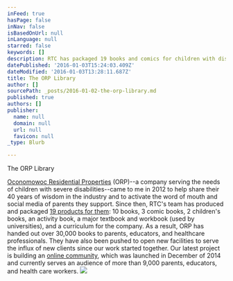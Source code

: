 ```yaml
---
inFeed: true
hasPage: false
inNav: false
isBasedOnUrl: null
inLanguage: null
starred: false
keywords: []
description: RTC has packaged 19 books and comics for children with disabilities.
datePublished: '2016-01-03T15:24:03.409Z'
dateModified: '2016-01-03T13:28:11.687Z'
title: The ORP Library
author: []
sourcePath: _posts/2016-01-02-the-orp-library.md
published: true
authors: []
publisher:
  name: null
  domain: null
  url: null
  favicon: null
_type: Blurb

---
```

The ORP Library

[Oconomowoc Residential Properties][0] (ORP)--a company serving
the needs of children with severe disabilities--came to me in 2012 to help
share their 40 years of wisdom in the industry and to activate the word of
mouth and social media of parents they support. Since then, RTC's team has
produced and packaged [19 products for them][1]: 10 books, 3 comic
books, 2 children's books, an activity book, a major textbook and workbook
(used by universities), and a curriculum for the company. As a result, ORP has
handed out over 30,000 books to parents, educators, and healthcare
professionals. They have also been pushed to open new facilities to serve the
influx of new clients since our work started together. Our latest project is
building an [online community][2], which was launched in December of 2014 and currently serves an audience of more than 9,000 parents, educators, and health care workers.
![](https://the-grid-user-content.s3-us-west-2.amazonaws.com/f439927a-4ead-44dd-8b1d-f2bc3ac76e38.png)

[0]: http://www.orp.com/
[1]: http://www.orplibrarystore.com/store/c1/Featured_Products.html
[2]: http://www.orplibrary.com/